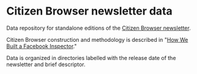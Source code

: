 # Citizen Browser newsletter data
Data repository for standalone editions of the [Citizen Browser newsletter](https://www.getrevue.co/profile/citizenbrowser).

Citizen Browser construction and methodology is described in "[How We Built a Facebook Inspector](https://themarkup.org/citizen-browser/2021/01/05/how-we-built-a-facebook-inspector)."

Data is organized in directories labelled with the release date of the newsletter and brief descriptor.